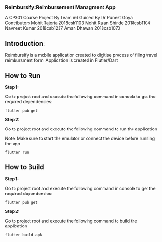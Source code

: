 ### Reimbursify:Reimbursement Managment App
A CP301 Course Project
By Team A6
Guided By Dr Puneet Goyal
Contributors
Mohit Rajoria 2018csb1103
Mohit Rajan Shinde 2018csb1104
Navneet Kumar 2018csb1237
Aman Dhawan 2018csb1070


## Introduction:
Reimbursify is a mobile application created to digitise process of filing travel reimbursment form.
Application is created in Flutter/Dart


## How to Run

**Step 1:**

Go to project root and execute the following command in console to get the required dependencies: 

```
flutter pub get 
```

**Step 2:**

Go to project root and execute the following command to run the application

Note: Make sure to start the emulator or connect the device before running the app

```
flutter run
```

## How to Build

**Step 1:**

Go to project root and execute the following command in console to get the required dependencies: 

```
flutter pub get 
```

**Step 2:**

Go to project root and execute the following command to build the application

```
flutter build apk
```
